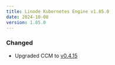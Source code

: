 ```yaml
---
title: Linode Kubernetes Engine v1.85.0
date: 2024-10-08
version: 1.85.0
---
```


### Changed

- Upgraded CCM to [v0.4.15](https://github.com/linode/linode-cloud-controller-manager/releases/tag/v0.4.15)
